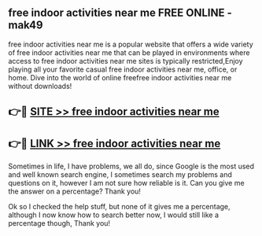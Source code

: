 ## free indoor activities near me FREE ONLINE - mak49

free indoor activities near me is a popular website that offers a wide variety of free indoor activities near me that can be played in environments where access to free indoor activities near me sites is typically restricted,Enjoy playing all your favorite casual free indoor activities near me, office, or home. Dive into the world of online freefree indoor activities near me without downloads!

## 👉🔴 [SITE >> free indoor activities near me](http://news.freeplayer.one?title=free_indoor_activities_near_me&ref=FRRE)

## 👉🔴 [LINK >> free indoor activities near me](http://news.freeplayer.one?title=free_indoor_activities_near_me&ref=FREE)

Sometimes in life, I have problems, we all do, since Google is the most used and well known search engine, I sometimes search my problems and questions on it, however I am not sure how reliable is it. Can you give me the answer on a percentage? Thank you!

Ok so I checked the help stuff, but none of it gives me a percentage, although I now know how to search better now, I would still like a percentage though, Thank you!